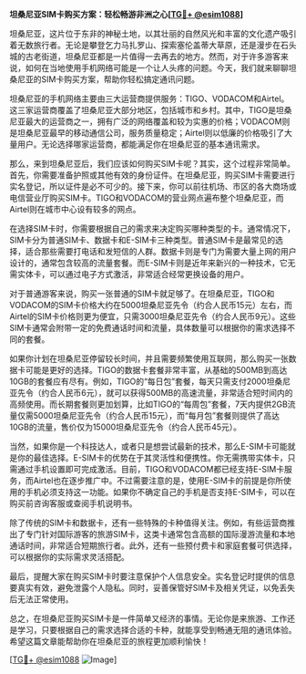 **坦桑尼亚SIM卡购买方案：轻松畅游非洲之心[[TG💪+ @esim1088](https://t.me/s/esim1088)]**

坦桑尼亚，这片位于东非的神秘土地，以其壮丽的自然风光和丰富的文化遗产吸引着无数旅行者。无论是攀登乞力马扎罗山、探索塞伦盖蒂大草原，还是漫步在石头城的古老街道，坦桑尼亚都是一片值得一去再去的地方。然而，对于许多游客来说，如何在当地使用手机网络可能是一个让人头疼的问题。今天，我们就来聊聊坦桑尼亚的SIM卡购买方案，帮助你轻松搞定通讯问题。

坦桑尼亚的手机网络主要由三大运营商提供服务：TIGO、VODACOM和Airtel。这三家运营商覆盖了坦桑尼亚大部分地区，包括城市和乡村。其中，TIGO是坦桑尼亚最大的运营商之一，拥有广泛的网络覆盖和较为实惠的价格；VODACOM则是坦桑尼亚最早的移动通信公司，服务质量稳定；Airtel则以低廉的价格吸引了大量用户。无论选择哪家运营商，都能满足你在坦桑尼亚的基本通讯需求。

那么，来到坦桑尼亚后，我们应该如何购买SIM卡呢？其实，这个过程非常简单。首先，你需要准备护照或其他有效的身份证件。在坦桑尼亚，购买SIM卡需要进行实名登记，所以证件是必不可少的。接下来，你可以前往机场、市区的各大商场或电信营业厅购买SIM卡。TIGO和VODACOM的营业网点遍布整个坦桑尼亚，而Airtel则在城市中心设有较多的网点。

在选择SIM卡时，你需要根据自己的需求来决定购买哪种类型的卡。通常情况下，SIM卡分为普通SIM卡、数据卡和E-SIM卡三种类型。普通SIM卡是最常见的选择，适合那些需要打电话和发短信的人群。数据卡则是专门为需要大量上网的用户设计的，通常包含较高的流量套餐。而E-SIM卡则是近年来新兴的一种技术，它无需实体卡，可以通过电子方式激活，非常适合经常更换设备的用户。

对于普通游客来说，购买一张普通的SIM卡就足够了。在坦桑尼亚，TIGO和VODACOM的SIM卡价格大约在5000坦桑尼亚先令（约合人民币15元）左右，而Airtel的SIM卡价格则更为便宜，只需3000坦桑尼亚先令（约合人民币9元）。这些SIM卡通常会附带一定的免费通话时间和流量，具体数量可以根据你的需求选择不同的套餐。

如果你计划在坦桑尼亚停留较长时间，并且需要频繁使用互联网，那么购买一张数据卡可能是更好的选择。TIGO的数据卡套餐非常丰富，从基础的500MB到高达10GB的套餐应有尽有。例如，TIGO的“每日包”套餐，每天只需支付2000坦桑尼亚先令（约合人民币6元），就可以获得500MB的高速流量，非常适合短时间内的高频使用。而长期套餐则更加划算，比如TIGO的“每周包”套餐，7天内提供2GB流量仅需5000坦桑尼亚先令（约合人民币15元），而“每月包”套餐则提供了高达10GB的流量，售价仅为15000坦桑尼亚先令（约合人民币45元）。

当然，如果你是一个科技达人，或者只是想尝试最新的技术，那么E-SIM卡可能就是你的最佳选择。E-SIM卡的优势在于其灵活性和便携性。你无需携带实体卡，只需通过手机设置即可完成激活。目前，TIGO和VODACOM都已经支持E-SIM卡服务，而Airtel也在逐步推广中。不过需要注意的是，使用E-SIM卡的前提是你所使用的手机必须支持这一功能。如果你不确定自己的手机是否支持E-SIM卡，可以在购买前咨询客服或查阅手机说明书。

除了传统的SIM卡和数据卡，还有一些特殊的卡种值得关注。例如，有些运营商推出了专门针对国际游客的旅游SIM卡，这类卡通常包含高额的国际漫游流量和本地通话时间，非常适合短期旅行者。此外，还有一些预付费卡和家庭套餐可供选择，可以根据你的实际需求灵活搭配。

最后，提醒大家在购买SIM卡时要注意保护个人信息安全。实名登记时提供的信息要真实有效，避免泄露个人隐私。同时，妥善保管好SIM卡及相关凭证，以免丢失后无法正常使用。

总之，在坦桑尼亚购买SIM卡是一件简单又经济的事情。无论你是来旅游、工作还是学习，只要根据自己的需求选择合适的卡种，就能享受到畅通无阻的通讯体验。希望这篇文章能帮助你在坦桑尼亚的旅程更加顺利愉快！

[[TG💪+ @esim1088](https://t.me/s/esim1088) ![Image](https://i.postimg.cc/4NQfJmqS/Snipaste-2025-05-13-00-14-12.png)]